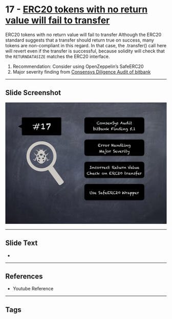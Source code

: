 
# 17 - [ERC20 tokens with no return value will fail to transfer](./ERC20%20tokens%20with%20no%20return%20value%20will%20fail%20to%20transfer.md)

ERC20 tokens with no return value will fail to transfer Although the ERC20 standard suggests that a transfer should return true on success, many tokens are non-compliant in this regard. In that case, the .transfer() call here will revert even if the transfer is successful, because solidity will check that the `RETURNDATASIZE` matches the ERC20 interface.


1.  Recommendation: Consider using OpenZeppelin’s SafeERC20
2.  Major severity finding from [Consensys Diligence Audit of bitbank](https://consensys.net/diligence/audits/2020/11/bitbank/#erc20-tokens-with-no-return-value-will-fail-to-transfer)


___
## Slide Screenshot
![017.png](../../images/7.%20Audit%20Findings%20101/017.png)
___
## Slide Text
- 
___
## References
- Youtube Reference
___
## Tags
